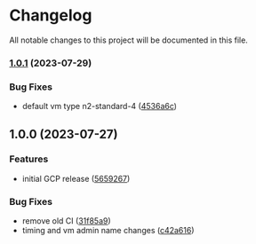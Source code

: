 # Changelog

All notable changes to this project will be documented in this file.

### [1.0.1](https://github.com/zscaler/terraform-gcp-zpa-app-connector-modules/compare/v1.0.0...v1.0.1) (2023-07-29)


### Bug Fixes

* default vm type n2-standard-4 ([4536a6c](https://github.com/zscaler/terraform-gcp-zpa-app-connector-modules/commit/4536a6cd6f9ede861e87e05c38f590e0c9c36376))

## 1.0.0 (2023-07-27)


### Features

* initial GCP release ([5659267](https://github.com/zscaler/terraform-gcp-zpa-app-connector-modules/commit/5659267b25ff80c7943cc34ff3b95b989aaf9e57))


### Bug Fixes

* remove old CI ([31f85a9](https://github.com/zscaler/terraform-gcp-zpa-app-connector-modules/commit/31f85a9b04e7935ce081c3ae18c77cffb7640277))
* timing and vm admin name changes ([c42a616](https://github.com/zscaler/terraform-gcp-zpa-app-connector-modules/commit/c42a616c7f6be59d1ea67d9cdc2474c38135a3b6))
